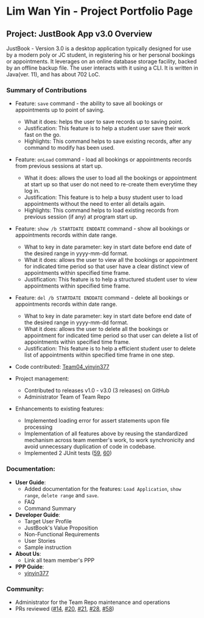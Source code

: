 # Lim Wan Yin - Project Portfolio Page

## Project: JustBook App v3.0 Overview
JustBook - Version 3.0 is a desktop application typically designed for use by a modern poly or JC student, in 
registering his or her personal bookings or appointments. It leverages on an online database storage facility, backed by
an offline backup file. The user interacts with it using a CLI. It is written in Java(ver. 11), and has about 702 LoC.

### Summary of Contributions
- Feature: `save` command - the ability to save all bookings or appointments up to point of saving.
   - What it does: helps the user to save records up to saving point.
   - Justification: This feature is to help a student user save their work fast on the go.
   - Highlights: This command helps to save existing records, after any command to modify has been used.

- Feature: `onLoad` command - load all bookings or appointments records from previous sessions at start up.
  - What it does: allows the user to load all the bookings or appointment at start up so that user do not need to re-create them everytime they log in.
  - Justification: This feature is to help a busy student user to load appointments without the need to enter all details again.
  - Highlights: This command helps to load existing records from previous session (if any) at program start up.

- Feature: `show /b STARTDATE ENDDATE` command - show all bookings or appointments records within date range.
  - What to key in date parameter: key in start date before end date of the desired range in yyyy-mm-dd format.
  - What it does: allows the user to view all the bookings or appointment for indicated time period so that user have a clear distinct view of appointments within specified time frame.
  - Justification: This feature is to help a structured student user to view appointments within specified time frame.

- Feature: `del /b STARTDATE ENDDATE` command - delete all bookings or appointments records within date range.
  - What to key in date parameter: key in start date before end date of the desired range in yyyy-mm-dd format.
  - What it does: allows the user to delete all the bookings or appointment for indicated time period so that user can delete a list of appointments within specified time frame.
  - Justification: This feature is to help a efficient student user to delete list of appointments within specified time frame in one step.

- Code contributed: [Team04_yinyin377](https://nus-tic4001-ay2122s1.github.io/tp-dashboard/?search=yinyin377&breakdown=true&sort=groupTitle&sortWithin=title&since=2021-09-17&timeframe=commit&mergegroup=&groupSelect=groupByRepos&checkedFileTypes=docs~functional-code~test-code~other)

- Project management:
  - Contributed to releases v1.0 - v3.0 (3 releases) on GitHub
  - Administrator Team of Team Repo

- Enhancements to existing features:
  - Implemented loading error for assert statements upon file processing
  - Implementation of all features above by reusing the standardized mechanism across team member's work, to
    work synchronicity and avoid unnecessary duplication of code in codebase.
  - Implemented 2 JUnit tests ([59](https://github.com/AY2122S1-TIC4001-F18-4/tp/pull/59),
  [60](https://github.com/AY2122S1-TIC4001-F18-4/tp/pull/60))


### Documentation:
  - **User Guide**:
    - Added documentation for the features: `Load Application`, `show range`, `delete range` and `save`.
    - FAQ 
    - Command Summary
  - **Developer Guide**:
    - Target User Profile
    - JustBook's Value Proposition
    - Non-Functional Requirements
    - User Stories
    - Sample instruction
  - **About Us**:
    - Link all team member's PPP
  - **PPP Guide**:
    - [yinyin377](team/yinyin377.md)


### Community:
  - Administrator for the Team Repo maintenance and operations
  - PRs reviewed ([#14](https://github.com/AY2122S1-TIC4001-F18-4/tp/pull/14),
    [#20](https://github.com/AY2122S1-TIC4001-F18-4/tp/pull/20),
    [#21](https://github.com/AY2122S1-TIC4001-F18-4/tp/pull/21),
    [#28](https://github.com/AY2122S1-TIC4001-F18-4/tp/pull/28),
    [#58](https://github.com/AY2122S1-TIC4001-F18-4/tp/pull/58)) 